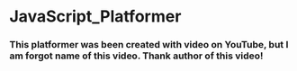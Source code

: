 # JavaScript_Platformer

### This platformer was been created with video on YouTube, but I am forgot name of this video. Thank author of this video!
